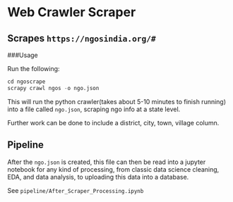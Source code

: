 # Web  Crawler Scraper

## Scrapes `https://ngosindia.org/#`

###Usage

Run the following:

```python
cd ngoscrape
scrapy crawl ngos -o ngo.json
```

This  will run the python crawler(takes about 5-10 minutes to finish running) into a file called `ngo.json`, scraping ngo info at a state  level.

Further work can  be done to include a district, city, town,  village column. 



## Pipeline

After the `ngo.json` is created, this file can then  be read into a jupyter notebook for any  kind of processing, from classic data science cleaning, EDA, and data analysis, to uploading this  data into a database. 

See  `pipeline/After_Scraper_Processing.ipynb`

